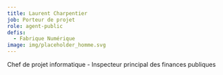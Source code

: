 ```yaml
---
title: Laurent Charpentier
job: Porteur de projet
role: agent-public
defis:
  - Fabrique Numérique
image: img/placeholder_homme.svg
---
```

Chef de projet informatique - Inspecteur principal des finances publiques

